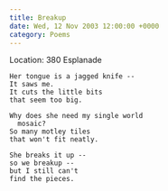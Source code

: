 ```yaml
---
title: Breakup
date: Wed, 12 Nov 2003 12:00:00 +0000
category: Poems
---
```


Location: 380 Esplanade

    Her tongue is a jagged knife --  
    It saws me.  
    It cuts the little bits  
    that seem too big.

    Why does she need my single world  
      mosaic?  
    So many motley tiles  
    that won't fit neatly.

    She breaks it up --  
    so we breakup --  
    but I still can't  
    find the pieces.


